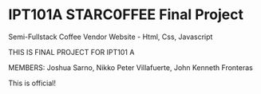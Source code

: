 # IPT101A STARC0FFEE Final Project
Semi-Fullstack Coffee Vendor Website - Html, Css, Javascript

THIS IS FINAL PROJECT FOR IPT101 A

MEMBERS:
Joshua Sarno, Nikko Peter Villafuerte, John Kenneth Fronteras

This is official!

